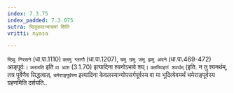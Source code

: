 ```yaml
---
index: 7.3.75
index_padded: 7.3.075
sutra: ष्ठिवुकलभ्याचमां शिति
vritti: nyasa

---
```

`ष्ठिवु निरसने` (धा.पा.1110) `क्लमु ग्लागौ` (धा.पा.1207), `चमु छमु जमु झमु अदने` (धा.पा.469-472) आङ्पूर्वः। `क्लामति` इति `वा भ्राश` (3.1.70) इत्यादिना श्यनोऽभावे शप्। `क्लमिग्रहणं शवर्थम्` (इति. न तु श्यनर्थम्, तत्र पूर्वेणैव सिद्धत्वात्.
`चमेराङ्पूर्वस्य` इत्यादिना केवलस्यान्योपसर्गपूर्वस्य वा मा भूदित्येवमर्थं चमेराङ्पूर्वस्य ग्रहणमिति दर्शयति..